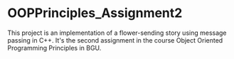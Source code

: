 # OOPPrinciples_Assignment2
This project is an implementation of a flower-sending story using message passing in C++. It's the second assignment in the course Object Oriented Programming Principles in BGU.
